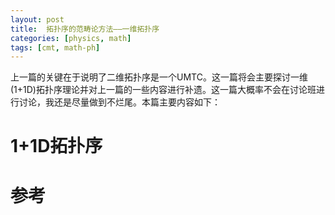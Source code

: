 ```yaml
---
layout: post
title:  拓扑序的范畴论方法——一维拓扑序
categories: [physics, math]
tags: [cmt, math-ph]
---
```


上一篇的关键在于说明了二维拓扑序是一个UMTC。这一篇将会主要探讨一维(1+1D)拓扑序理论并对上一篇的一些内容进行补遗。这一篇大概率不会在讨论班进行讨论，我还是尽量做到不烂尾。本篇主要内容如下：



<!--more-->
# 1+1D拓扑序


# 参考